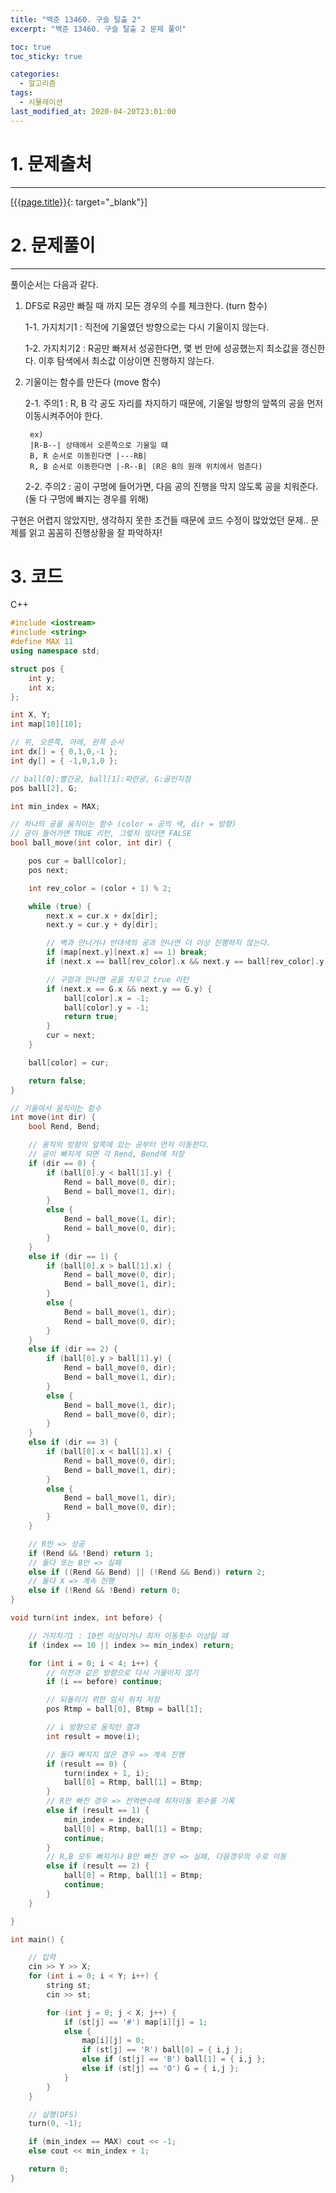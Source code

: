 ```yaml
---
title: "백준 13460. 구슬 탈출 2"
excerpt: "백준 13460. 구슬 탈출 2 문제 풀이"

toc: true
toc_sticky: true

categories:
  - 알고리즘
tags:
  - 시뮬레이션
last_modified_at: 2020-04-20T23:01:00
---
```




# 1. 문제출처
---
[[{{page.title}}](https://www.acmicpc.net/problem/13460 "바로가기"){: target="_blank"}]

# 2. 문제풀이
---

풀이순서는 다음과 같다.

1. DFS로 R공만 빠질 때 까지 모든 경우의 수를 체크한다. (turn 함수)

	1-1. 가지치기1 : 직전에 기울였던 방향으로는 다시 기울이지 않는다.

	1-2. 가지치기2 : R공만 빠져서 성공한다면, 몇 번 만에 성공했는지 최소값을 갱신한다. 이후 탐색에서 최소값 이상이면 진행하지 않는다.
2. 기울이는 함수를 만든다 (move 함수)

	2-1. 주의1 : R, B 각 공도 자리를 차지하기 때문에, 기울일 방향의 앞쪽의 공을 먼저 이동시켜주어야 한다.
	
		ex)
		|R-B--| 상태에서 오른쪽으로 기울일 떄
		B, R 순서로 이동힌다면 |---RB|
		R, B 순서로 이동한다면 |-R--B| (R은 B의 원래 위치에서 멈춘다)

	2-2. 주의2 : 공이 구멍에 들어가면, 다음 공의 진행을 막지 않도록 공을 치워준다. (둘 다 구멍에 빠지는 경우를 위해)

구현은 어렵지 않았지만, 생각하지 못한 조건들 때문에 코드 수정이 많았었던 문제.. 문제를 읽고 꼼꼼히 진행상황을 잘 파악하자!

# 3. 코드
C++
```c++
#include <iostream>
#include <string>
#define MAX 11
using namespace std;

struct pos {
	int y;
	int x;
};

int X, Y;
int map[10][10];

// 위, 오른쪽, 아래, 왼쪽 순서
int dx[] = { 0,1,0,-1 };
int dy[] = { -1,0,1,0 };

// ball[0]:빨간공, ball[1]:파란공, G:골인지점
pos ball[2], G;

int min_index = MAX;

// 하나의 공을 움직이는 함수 (color = 공의 색, dir = 방향)
// 공이 들어가면 TRUE 리턴, 그렇지 않다면 FALSE
bool ball_move(int color, int dir) {

	pos cur = ball[color];
	pos next;

	int rev_color = (color + 1) % 2;

	while (true) {
		next.x = cur.x + dx[dir];
		next.y = cur.y + dy[dir];

		// 벽과 만나거나 반대색의 공과 만나면 더 이상 진행하지 않는다.
		if (map[next.y][next.x] == 1) break;
		if (next.x == ball[rev_color].x && next.y == ball[rev_color].y) break;

		// 구멍과 만나면 공을 치우고 true 리턴
		if (next.x == G.x && next.y == G.y) {
			ball[color].x = -1;
			ball[color].y = -1;
			return true;
		}
		cur = next;
	}

	ball[color] = cur;

	return false;
}

// 기울여서 움직이는 함수
int move(int dir) {
	bool Rend, Bend;

	// 움직의 방향의 앞쪽에 있는 공부터 먼저 이동한다.
	// 공이 빠지게 되면 각 Rend, Bend에 저장
	if (dir == 0) {
		if (ball[0].y < ball[1].y) {
			Rend = ball_move(0, dir);
			Bend = ball_move(1, dir);
		}
		else {
			Bend = ball_move(1, dir);
			Rend = ball_move(0, dir);
		}
	}
	else if (dir == 1) {
		if (ball[0].x > ball[1].x) {
			Rend = ball_move(0, dir);
			Bend = ball_move(1, dir);
		}
		else {
			Bend = ball_move(1, dir);
			Rend = ball_move(0, dir);
		}
	}
	else if (dir == 2) {
		if (ball[0].y > ball[1].y) {
			Rend = ball_move(0, dir);
			Bend = ball_move(1, dir);
		}
		else {
			Bend = ball_move(1, dir);
			Rend = ball_move(0, dir);
		}
	}
	else if (dir == 3) {
		if (ball[0].x < ball[1].x) {
			Rend = ball_move(0, dir);
			Bend = ball_move(1, dir);
		}
		else {
			Bend = ball_move(1, dir);
			Rend = ball_move(0, dir);
		}
	}

	// R만 => 성공
	if (Rend && !Bend) return 1;
	// 둘다 또는 B만 => 실패
	else if ((Rend && Bend) || (!Rend && Bend)) return 2;
	// 둘다 X => 계속 진행
	else if (!Rend && !Bend) return 0;
}

void turn(int index, int before) {

	// 가지치기1 : 10번 이상이거나 최저 이동횟수 이상일 때
	if (index == 10 || index >= min_index) return;

	for (int i = 0; i < 4; i++) {
		// 이전과 같은 방향으로 다시 기울이지 않기
		if (i == before) continue;

		// 되돌리기 위한 임시 위치 저장
		pos Rtmp = ball[0], Btmp = ball[1];

		// i 방향으로 움직인 결과
		int result = move(i);

		// 둘다 빠지지 않은 경우 => 계속 진행
		if (result == 0) {
			turn(index + 1, i);
			ball[0] = Rtmp, ball[1] = Btmp;
		}
		// R만 빠진 경우 => 전역변수에 최저이동 횟수를 기록
		else if (result == 1) {
			min_index = index;
			ball[0] = Rtmp, ball[1] = Btmp;
			continue;
		}
		// R,B 모두 빠지거나 B만 빠진 경우 => 실패, 다음경우의 수로 이동
		else if (result == 2) {
			ball[0] = Rtmp, ball[1] = Btmp;
			continue;
		}
	}

}

int main() {

	// 입력
	cin >> Y >> X;
	for (int i = 0; i < Y; i++) {
		string st;
		cin >> st;

		for (int j = 0; j < X; j++) {
			if (st[j] == '#') map[i][j] = 1;
			else {
				map[i][j] = 0;
				if (st[j] == 'R') ball[0] = { i,j };
				else if (st[j] == 'B') ball[1] = { i,j };
				else if (st[j] == 'O') G = { i,j };
			}
		}
	}

	// 실행(DFS)
	turn(0, -1);

	if (min_index == MAX) cout << -1;
	else cout << min_index + 1;

	return 0;
}
```